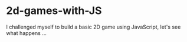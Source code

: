 # 2d-games-with-JS

I challenged myself to build a basic 2D game using JavaScript, let's see what happens ...
